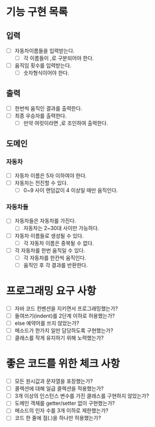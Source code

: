 # 기능 구현 목록

## 입력

- [ ] 자동차이름들을 입력받는다.
  - [ ] 각 이름들이 ,로 구분되어야 한다.
- [ ] 움직임 횟수를 입력받는다.
  - [ ] 숫자형식이어야 한다.

## 출력

- [ ] 한번씩 움직인 결과를 출력한다.
- [ ] 최종 우승자를 출력한다.
  - [ ] 만약 여럿이라면 ,로 조인하여 출력한다.

## 도메인

### 자동차

- [ ] 자동차 이름은 5자 이하여야 한다.
- [ ] 자동차는 전진할 수 있다. 
  - [ ] 0~9 사이 랜덤값이 4 이상일 때만 움직인다.

### 자동차들

- [ ] 자동차들은 자동차를 가진다.
  - [ ] 자동차는 2~30대 사이만 가능하다.
- [ ] 자동차 이름들로 생성될 수 있다.
  - [ ] 각 자동차 이름은 중복될 수 없다.
- [ ] 각 자동차를 한번 움직일 수 있다.
  - [ ] 각 자동차를 한칸씩 움직인다.
  - [ ] 움직인 후 각 결과를 반환한다.

# 프로그래밍 요구 사항

- [ ] 자바 코드 컨벤션을 지키면서 프로그래밍했는가?
- [ ] 들여쓰기(indent)를 2단계 이하로 허용했는가?
- [ ] else 예약어를 쓰지 않았는가?
- [ ] 메소드가 한가지 일만 담당하도록 구현했는가?
- [ ] 클래스를 작게 유지하기 위해 노력했는가?

# 좋은 코드를 위한 체크 사항

- [ ] 모든 원시값과 문자열을 포장했는가?
- [ ] 콜렉션에 대해 일급 콜렉션을 적용했는가?
- [ ] 3개 이상의 인스턴스 변수를 가진 클래스를 구현하지 않았는가?
- [ ] 도메인 객체를 getter/setter 없이 구현했는가?
- [ ] 메소드의 인자 수를 3개 이하로 제한했는가?
- [ ] 코드 한 줄에 점(.)을 하나만 허용했는가?
